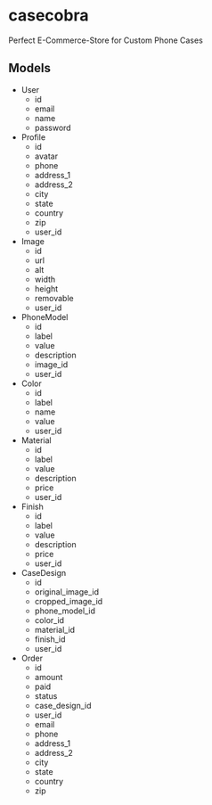 # casecobra

Perfect E-Commerce-Store for Custom Phone Cases

## Models

-   User
    -   id
    -   email
    -   name
    -   password
-   Profile
    -   id
    -   avatar
    -   phone
    -   address_1
    -   address_2
    -   city
    -   state
    -   country
    -   zip
    -   user_id
-   Image
    -   id
    -   url
    -   alt
    -   width
    -   height
    -   removable
    -   user_id
-   PhoneModel
    -   id
    -   label
    -   value
    -   description
    -   image_id
    -   user_id
-   Color
    -   id
    -   label
    -   name
    -   value
    -   user_id
-   Material
    -   id
    -   label
    -   value
    -   description
    -   price
    -   user_id
-   Finish
    -   id
    -   label
    -   value
    -   description
    -   price
    -   user_id
-   CaseDesign
    -   id
    -   original_image_id
    -   cropped_image_id
    -   phone_model_id
    -   color_id
    -   material_id
    -   finish_id
    -   user_id
-   Order
    -   id
    -   amount
    -   paid
    -   status
    -   case_design_id
    -   user_id
    -   email
    -   phone
    -   address_1
    -   address_2
    -   city
    -   state
    -   country
    -   zip
